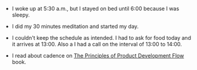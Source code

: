 - I woke up at 5:30 a.m., but I stayed on bed until 6:00 because I was sleepy.

- I did my 30 minutes meditation and started my day.

- I couldn't keep the schedule as intended. I had to ask for food today and it arrives at 13:00. Also a I had a call on the interval of 13:00 to 14:00.

- I read about cadence on [The Principles of Product Development Flow](/zettelkasten/the-principles-o-product-development-flow) book.
